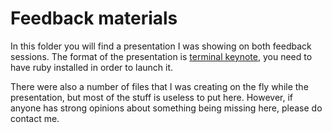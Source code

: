 # Feedback materials

In this folder you will find a presentation I was showing on both feedback
sessions.  The format of the presentation is 
[terminal keynote](https://github.com/fxn/tkn), you need to have ruby installed
in order to launch it.

There were also a number of files that I was creating on the fly while the
presentation, but most of the stuff is useless to put here.  However, if 
anyone has strong opinions about something being missing here, please do contact
me.



